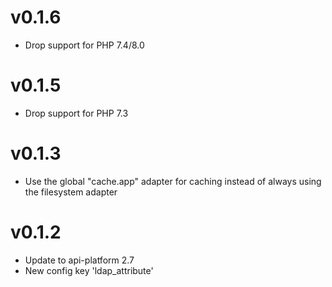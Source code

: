 # v0.1.6

* Drop support for PHP 7.4/8.0

# v0.1.5

* Drop support for PHP 7.3

# v0.1.3

* Use the global "cache.app" adapter for caching instead of always using the filesystem adapter

# v0.1.2

* Update to api-platform 2.7
* New config key 'ldap_attribute'
